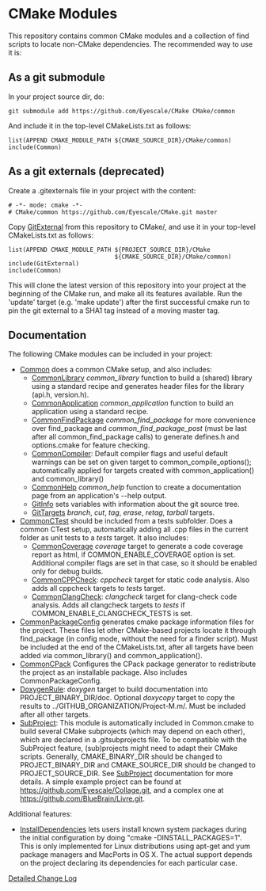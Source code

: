 # CMake Modules

This repository contains common CMake modules and a collection of find scripts
to locate non-CMake dependencies. The recommended way to use it is:

## As a git submodule

In your project source dir, do:

    git submodule add https://github.com/Eyescale/CMake CMake/common

And include it in the top-level CMakeLists.txt as follows:

    list(APPEND CMAKE_MODULE_PATH ${CMAKE_SOURCE_DIR}/CMake/common)
    include(Common)

## As a git externals (deprecated)

Create a .gitexternals file in your project with the content:

    # -*- mode: cmake -*-
    # CMake/common https://github.com/Eyescale/CMake.git master

Copy [GitExternal](GitExternal.cmake) from this repository to CMake/,
and use it in your top-level CMakeLists.txt as follows:

    list(APPEND CMAKE_MODULE_PATH ${PROJECT_SOURCE_DIR}/CMake
                                  ${CMAKE_SOURCE_DIR}/CMake/common)
    include(GitExternal)
    include(Common)

This will clone the latest version of this repository into your project at
the beginning of the CMake run, and make all its features available. Run the
'update' target (e.g. 'make update') after the first successful cmake run to pin
the git external to a SHA1 tag instead of a moving master tag.

## Documentation

The following CMake modules can be included in your project:

* [Common](Common.cmake) does a common CMake setup, and also includes:
    * [CommonLibrary](CommonLibrary.cmake) *common_library* function to build a
      (shared) library using a standard recipe and generates header files for
      the library (api.h, version.h).
    * [CommonApplication](CommonApplication.cmake) *common_application*
      function to build an application using a standard recipe.
    * [CommonFindPackage](CommonFindPackage.cmake) *common_find_package* for
      more convenience over find_package and *common_find_package_post* (must be
      last after all common_find_package calls) to generate defines.h and
      options.cmake for feature checking.
    * [CommonCompiler](CommonCompiler.cmake): Default compiler flags and useful
      default warnings can be set on given target to common_compile_options();
      automatically applied for targets created with common_application() and
      common_library()
    * [CommonHelp](CommonHelp.cmake) *common_help* function to create a
      documentation page from an application's --help output.
    * [GitInfo](GitInfo.cmake) sets variables with information about the git
      source tree.
    * [GitTargets](GitTargets.cmake) *branch*, *cut*, *tag*, *erase*, *retag*,
      *tarball* targets.
* [CommonCTest](CommonCTest.cmake) should be included from a tests subfolder.
      Does a common CTest setup, automatically adding all .cpp files in the
      current folder as unit tests to a *tests* target. It also includes:
    * [CommonCoverage](CommonCoverage.cmake) *coverage* target to generate a
      code coverage report as html, if COMMON_ENABLE_COVERAGE option is set.
      Additional compiler flags are set in that case, so it should be enabled
      only for debug builds.
    * [CommonCPPCheck](CommonCPPCheck.cmake): *cppcheck* target for
      static code analysis. Also adds all cppcheck targets to *tests* target.
    * [CommonClangCheck](CommonClangCheck.cmake): *clangcheck* target for
      clang-check code analysis. Adds all clangcheck targets to *tests* if
      COMMON_ENABLE_CLANGCHECK_TESTS is set.
* [CommonPackageConfig](CommonPackageConfig.cmake) generates cmake package
  information files for the project. These files let other CMake-based projects
  locate it through find_package (in config mode, without the need for a finder
  script). Must be included at the end of the CMakeLists.txt, after all targets
  have been added via common_library() and common_application().
* [CommonCPack](CommonCPack.cmake) Configures the CPack package generator to
  redistribute the project as an installable package. Also includes
  CommonPackageConfig.
* [DoxygenRule](DoxygenRule.cmake): *doxygen* target to build documentation into
  PROJECT_BINARY_DIR/doc. Optional *doxycopy* target to copy the results to
  ../GITHUB_ORGANIZATION/Project-M.m/. Must be included after all other targets.
* [SubProject](SubProject.cmake): This module is automatically included in
  Common.cmake to build several CMake subprojects (which may depend on each
  other), which are declared in a .gitsubprojects file.
  To be compatible with the SubProject feature, (sub)projects might need to
  adapt their CMake scripts. Generally, CMAKE_BINARY_DIR should be changed to
  PROJECT_BINARY_DIR and CMAKE_SOURCE_DIR should be changed to
  PROJECT_SOURCE_DIR. See [SubProject](SubProject.cmake) documentation for
  more details.
  A simple example project can be found at
  https://github.com/Eyescale/Collage.git, and a complex one at
  https://github.com/BlueBrain/Livre.git.

Additional features:
* [InstallDependencies](InstallDependencies.cmake) lets users install known
  system packages during the initial configuration by doing
  "cmake -DINSTALL_PACKAGES=1".
  This is only implemented for Linux distributions using apt-get and yum
  package managers and MacPorts in OS X. The actual support depends on the
  project declaring its dependencies for each particular case.

[Detailed Change Log](CHANGES.md)

